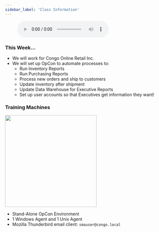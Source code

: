 ```yaml
---
sidebar_label: 'Class Information'
---
```


<figure>
    <audio
        controls
        src="audiobasic/ClassInformationAndTrainingMachines.mp3">
            Your browser does not support the
            <code>audio</code> element.
    </audio>
</figure>

### This Week...

* We will work for Congo Online Retail Inc.
* We will set up OpCon to automate processes to:
  * Run Inventory Reports
  * Run Purchasing Reports
  * Process new orders and ship to customers
  * Update inventory after shipment
  * Update Data Warehouse for Executive Reports
  * Set up user accounts so that Executives get information they want!

### Training Machines

<img src="imgbasic/Picture2.png" width="300"></img>

* Stand-Alone OpCon Environment
* 1 Windows Agent and 1 Unix Agent
* Mozilla Thunderbird email client: ```smauser@congo.local```